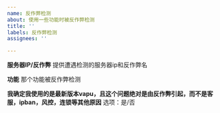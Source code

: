 ```yaml
---
name: 反作弊检测
about: 使用一些功能时被反作弊检测
title: ''
labels: 反作弊检测
assignees: ''

---
```


**服务器IP/反作弊**
提供遭遇检测的服务器ip和反作弊名

**功能**
那个功能被反作弊检测

**我确定我使用的是最新版本vapu，且这个问题绝对是由反作弊引起，而不是客服，ipban，风控，连锁等其他原因**
选项：是/否
